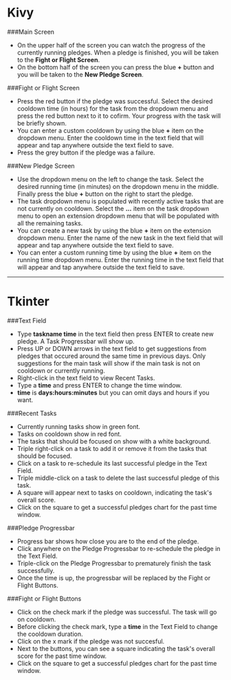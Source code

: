# Kivy
###Main Screen
* On the upper half of the screen you can watch the progress of the currently running pledges. When a pledge is finished, you will be taken to the **Fight or Flight Screen**.
* On the bottom half of the screen you can press the blue **+** button and you will be taken to the **New Pledge Screen**.

###Fight or Flight Screen
* Press the red button if the pledge was successful. Select the desired cooldown time (in hours) for the task from the dropdown menu and press the red button next to it to cofirm. Your progress with the task will be briefly shown.
* You can enter a custom cooldown by using the blue **+** item on the dropdown menu. Enter the cooldown time in the text field that will appear and tap anywhere outside the text field to save.
* Press the grey button if the pledge was a failure.

###New Pledge Screen
* Use the dropdown menu on the left to change the task. Select the desired running time (in minutes) on the dropdown menu in the middle. Finally press the blue **+** button on the right to start the pledge. 
* The task dropdown menu is populated with recently active tasks that are not currently on cooldown. Select the **...** item on the task dropdown menu to open an extension dropdown menu that will be populated with all the remaining tasks. 
* You can create a new task by using the blue **+** item on the extension dropdown menu. Enter the name of the new task in the text field that will appear and tap anywhere outside the text field to save.
* You can enter a custom running time by using the blue **+** item on the running time dropdown menu. Enter the running time in the text field that will appear and tap anywhere outside the text field to save.

-----
# Tkinter
###Text Field
* Type **taskname time** in the text field then press ENTER to create new pledge. A Task Progressbar will show up.
* Press UP or DOWN arrows in the text field to get suggestions from pledges that occured around the same time in previous days. Only suggestions for the main task will show if the main task is not on cooldown or currently running.
* Right-click in the text field to view Recent Tasks.
* Type a **time** and press ENTER to change the time window.
* **time** is **days:hours:minutes** but you can omit days and hours if you want.

###Recent Tasks
* Currently running tasks show in green font.
* Tasks on cooldown show in red font.
* The tasks that should be focused on show with a white background.
* Triple right-click on a task to add it or remove it from the tasks that should be focused.
* Click on a task to re-schedule its last successful pledge in the Text Field.
* Triple middle-click on a task to delete the last successful pledge of this task.
* A square will appear next to tasks on cooldown, indicating the task's overall score.
* Click on the square to get a successful pledges chart for the past time window.

###Pledge Progressbar
* Progress bar shows how close you are to the end of the pledge.
* Click anywhere on the Pledge Progressbar to re-schedule the pledge in the Text Field.
* Triple-click on the Pledge Progressbar to prematurely finish the task successfully.
* Once the time is up, the progressbar will be replaced by the Fight or Flight Buttons.

###Fight or Flight Buttons
* Click on the check mark if the pledge was successful. The task will go on cooldown.
* Before clicking the check mark, type a **time** in the Text Field to change the cooldown duration.
* Click on the x mark if the pledge was not succesful.
* Next to the buttons, you can see a square indicating the task's overall score for the past time window.
* Click on the square to get a successful pledges chart for the past time window.
	
	